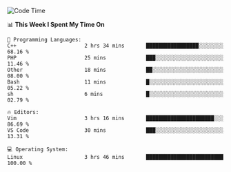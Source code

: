 <!-- [![Top Langs](https://github-readme-stats.vercel.app/api/top-langs/?username=gagahsyuja&theme=dracula&hide_border=true&border_radius=7)](https://github.com/anuraghazra/github-readme-stats) -->

<!--START_SECTION:waka-->
![Code Time](http://img.shields.io/badge/Code%20Time-102%20hrs%2010%20mins-blue)

📊 **This Week I Spent My Time On** 

```text
💬 Programming Languages: 
C++                      2 hrs 34 mins       █████████████████░░░░░░░░   68.16 % 
PHP                      25 mins             ███░░░░░░░░░░░░░░░░░░░░░░   11.46 % 
Other                    18 mins             ██░░░░░░░░░░░░░░░░░░░░░░░   08.00 % 
Bash                     11 mins             █░░░░░░░░░░░░░░░░░░░░░░░░   05.22 % 
sh                       6 mins              █░░░░░░░░░░░░░░░░░░░░░░░░   02.79 % 

🔥 Editors: 
Vim                      3 hrs 16 mins       ██████████████████████░░░   86.69 % 
VS Code                  30 mins             ███░░░░░░░░░░░░░░░░░░░░░░   13.31 % 

💻 Operating System: 
Linux                    3 hrs 46 mins       █████████████████████████   100.00 % 
```


<!--END_SECTION:waka-->
